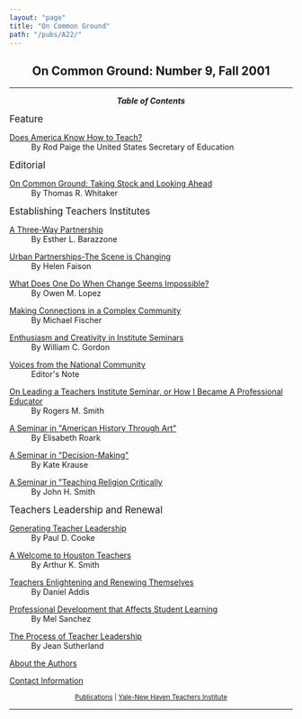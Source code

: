 ```yaml
---
layout: "page"
title: "On Common Ground"
path: "/pubs/A22/"
---
```

<main>
<h2 align="CENTER">On Common Ground: Number 9, Fall 2001</h2>
<hr/>
<p align="CENTER"><b><i>Table of Contents</i></b></p>
<p><big>Feature</big></p>
<p><a href="/pubs/A22/Paige.html">Does America Know How to Teach?</a><br/>
<font color="#FFFFFF" style="visibility:hidden;">______</font>By Rod Paige the United States Secretary of 
Education</p>
<p><big>Editorial</big></p>
<p><a href="/pubs/A22/Whitaker.html">On Common Ground: Taking Stock and Looking Ahead</a><br/>
<font color="#FFFFFF" style="visibility:hidden;">______</font>By Thomas R. Whitaker</p>
<p><big>Establishing Teachers Institutes</big></p>
<p><a href="/pubs/A22/Barazzone.html">A Three-Way Partnership</a><br/>
<font color="#FFFFFF" style="visibility:hidden;">______</font>By Esther L. Barazzone</p>
<p><a href="/pubs/A22/Faison.html">Urban Partnerships-The Scene is Changing</a><br/>
<font color="#FFFFFF" style="visibility:hidden;">______</font>By Helen Faison</p>
<p><a href="/pubs/A22/Lopez.html">What Does One Do When Change Seems Impossible?</a><br/>
<font color="#FFFFFF" style="visibility:hidden;">______</font>By Owen M. Lopez</p>
<p><a href="/pubs/A22/Fischer.html">Making Connections in a Complex Community</a><br/>
<font color="#FFFFFF" style="visibility:hidden;">______</font>By Michael Fischer</p>
<p><a href="/pubs/A22/Gordon.html">Enthusiasm and Creativity in Institute
Seminars</a><br/>
<font color="#FFFFFF" style="visibility:hidden;">______</font>By William C. Gordon</p>
<p><a href="/pubs/A22/Editor.html">Voices from the National Community</a><br/>
<font color="#FFFFFF" style="visibility:hidden;">______</font>Editor's Note</p>
<p><a href="/pubs/A22/RSmith.html">On Leading a Teachers Institute Seminar, or How I Became A Professional Educator</a><br/>
<font color="#FFFFFF" style="visibility:hidden;">______</font>By Rogers M. Smith</p>
<p><a href="/pubs/A22/Roark.html">A Seminar in "American History Through Art"</a><br/>
<font color="#FFFFFF" style="visibility:hidden;">______</font>By Elisabeth Roark</p>
<p><a href="/pubs/A22/Krause.html">A Seminar in "Decision-Making"</a><br/>
<font color="#FFFFFF" style="visibility:hidden;">______</font>By Kate Krause</p>
<p><a href="/pubs/A22/JSmith.html">A Seminar in "Teaching Religion Critically</a><br/>
<font color="#FFFFFF" style="visibility:hidden;">______</font>By John H. Smith</p>
<p><big>Teachers Leadership and Renewal</big></p>
<p><a href="/pubs/A22/Cooke.html">Generating Teacher Leadership</a><br/>
<font color="#FFFFFF" style="visibility:hidden;">______</font>By Paul D. Cooke</p>
<p><a href="/pubs/A22/ASmith.html">A Welcome to Houston Teachers</a><br/>
<font color="#FFFFFF" style="visibility:hidden;">______</font>By Arthur K. Smith</p>
<p><a href="/pubs/A22/Addis.html">Teachers Enlightening and Renewing Themselves</a><br/>
<font color="#FFFFFF" style="visibility:hidden;">______</font>By Daniel Addis</p>
<p><a href="/pubs/A22/Sanchez.html">Professional Development that Affects Student Learning</a><br/>
<font color="#FFFFFF" style="visibility:hidden;">______</font>By Mel Sanchez</p>
<p><a href="/pubs/A22/Sutherland.html">The Process of Teacher Leadership</a><br/>
<font color="#FFFFFF" style="visibility:hidden;">______</font>By Jean Sutherland</p>
<p><a href="/pubs/A22/Authors.html">About the Authors</a></p>
<p><a href="/pubs/A22/contactinfo.html">Contact Information</a></p>
<p align="CENTER"><small><a href="..\">Publications</a> | <a href="..\..\">Yale-New Haven Teachers Institute</a></small></p>
<hr/>
</main>